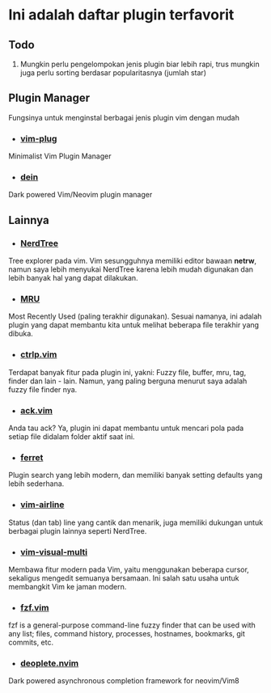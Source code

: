 # Ini adalah daftar plugin terfavorit

## Todo
1. Mungkin perlu pengelompokan jenis plugin biar lebih rapi, trus mungkin juga perlu sorting berdasar popularitasnya (jumlah star)

## Plugin Manager
Fungsinya untuk menginstal berbagai jenis plugin vim dengan mudah

* ### [vim-plug](https://github.com/junegunn/vim-plug)
Minimalist Vim Plugin Manager

* ### [dein](https://github.com/Shougo/dein.vim)
Dark powered Vim/Neovim plugin manager

## Lainnya

* ### [NerdTree](https://github.com/scrooloose/nerdtree)
Tree explorer pada vim. Vim sesungguhnya memiliki editor bawaan **netrw**, namun saya lebih menyukai NerdTree karena lebih mudah digunakan dan lebih banyak hal yang dapat dilakukan.

* ### [MRU](http://github.com/yegappan/mru)
Most Recently Used (paling terakhir digunakan). Sesuai namanya, ini adalah plugin yang dapat membantu kita untuk melihat beberapa file terakhir yang dibuka.

* ### [ctrlp.vim](https://github.com/ctrlpvim/ctrlp.vim)
Terdapat banyak fitur pada plugin ini, yakni: Fuzzy file, buffer, mru, tag, finder dan lain - lain. Namun, yang paling berguna menurut saya adalah fuzzy file finder nya.

* ### [ack.vim](https://github.com/mileszs/ack.vim)
Anda tau ack? Ya, plugin ini dapat membantu untuk mencari pola pada setiap file didalam folder aktif saat ini.

* ### [ferret](https://github.com/wincent/ferret)
Plugin search yang lebih modern, dan memiliki banyak setting defaults yang lebih sederhana.

* ### [vim-airline](https://github.com/vim-airline/vim-airline)
Status (dan tab) line yang cantik dan menarik, juga memiliki dukungan untuk berbagai plugin lainnya seperti NerdTree.

* ### [vim-visual-multi](https://github.com/mg979/vim-visual-multi)
Membawa fitur modern pada Vim, yaitu menggunakan beberapa cursor, sekaligus mengedit semuanya bersamaan. Ini salah satu usaha untuk membangkit Vim ke jaman modern.

* ### [fzf.vim](https://github.com/junegunn/fzf.vim)
fzf is a general-purpose command-line fuzzy finder that can be used with any list; files, command history, processes, hostnames, bookmarks, git commits, etc.

* ### [deoplete.nvim](https://github.com/Shougo/deoplete.nvim)
Dark powered asynchronous completion framework for neovim/Vim8
